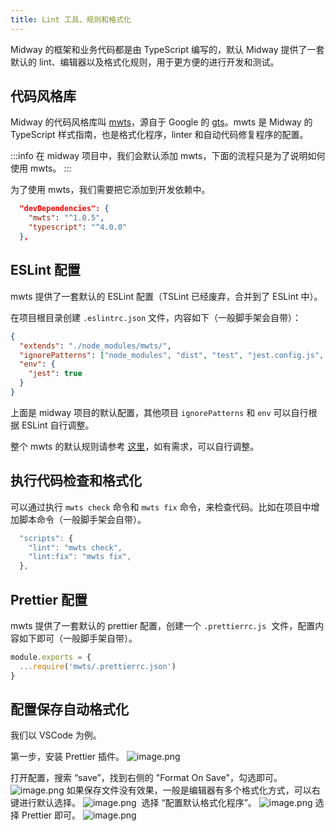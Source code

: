 ```yaml
---
title: Lint 工具、规则和格式化
---
```


  Midway 的框架和业务代码都是由 TypeScript 编写的，默认 Midway 提供了一套默认的 lint、编辑器以及格式化规则，用于更方便的进行开发和测试。


## 代码风格库


Midway 的代码风格库叫 [mwts](https://github.com/midwayjs/mwts)，源自于 Google 的 [gts](https://github.com/google/gts)。mwts 是 Midway 的 TypeScript 样式指南，也是格式化程序，linter 和自动代码修复程序的配置。


:::info
在 midway 项目中，我们会默认添加 mwts，下面的流程只是为了说明如何使用 mwts。
:::


为了使用 mwts，我们需要把它添加到开发依赖中。
```json
  "devDependencies": {
    "mwts": "^1.0.5",
    "typescript": "^4.0.0"
  },
```
## ESLint 配置


mwts 提供了一套默认的 ESLint 配置（TSLint 已经废弃，合并到了 ESLint 中）。


在项目根目录创建 `.eslintrc.json` 文件，内容如下（一般脚手架会自带）：
```json
{
  "extends": "./node_modules/mwts/",
  "ignorePatterns": ["node_modules", "dist", "test", "jest.config.js", "interface.ts"],
  "env": {
    "jest": true
  }
}
```
上面是 midway 项目的默认配置，其他项目 `ignorePatterns` 和 `env` 可以自行根据 ESLint 自行调整。


整个 mwts 的默认规则请参考 [这里](https://github.com/midwayjs/mwts/blob/master/.eslintrc.json)，如有需求，可以自行调整。

## 执行代码检查和格式化


可以通过执行 `mwts check` 命令和 `mwts fix` 命令，来检查代码。比如在项目中增加脚本命令（一般脚手架会自带）。
```typescript
  "scripts": {
    "lint": "mwts check",
    "lint:fix": "mwts fix",
  },
```
## Prettier 配置


mwts 提供了一套默认的 prettier 配置，创建一个  `.prettierrc.js`  文件，配置内容如下即可（一般脚手架自带）。
```javascript
module.exports = {
  ...require('mwts/.prettierrc.json')
}
```


## 配置保存自动格式化


我们以 VSCode 为例。


第一步，安装 Prettier 插件。
![image.png](https://cdn.nlark.com/yuque/0/2021/png/501408/1618042429530-177c3636-aefc-419d-8d3a-5258cad13631.png#align=left&display=inline&height=536&margin=%5Bobject%20Object%5D&name=image.png&originHeight=1072&originWidth=800&size=114476&status=done&style=none&width=400)


打开配置，搜索 “save”，找到右侧的 "Format On Save"，勾选即可。
![image.png](https://cdn.nlark.com/yuque/0/2021/png/501408/1618042494782-71b6cc3c-18ae-4344-987b-ec82084f2dd8.png#align=left&display=inline&height=788&margin=%5Bobject%20Object%5D&name=image.png&originHeight=1576&originWidth=2370&size=341414&status=done&style=none&width=1185)
如果保存文件没有效果，一般是编辑器有多个格式化方式，可以右键进行默认选择。
![image.png](https://cdn.nlark.com/yuque/0/2021/png/501408/1618125271116-845e8452-0f7b-46a9-a28a-388f2db9c5e3.png#align=left&display=inline&height=458&margin=%5Bobject%20Object%5D&name=image.png&originHeight=916&originWidth=564&size=102932&status=done&style=none&width=282) 
选择 “配置默认格式化程序”。
![image.png](https://cdn.nlark.com/yuque/0/2021/png/501408/1618125381302-d3fe30c1-e56d-43f8-ada2-6e315f4ff2c4.png#align=left&display=inline&height=144&margin=%5Bobject%20Object%5D&name=image.png&originHeight=288&originWidth=990&size=37986&status=done&style=none&width=495)
选择 Prettier 即可。
![image.png](https://cdn.nlark.com/yuque/0/2021/png/501408/1618125423564-8e46b0f8-f422-4e3d-a805-3b0a1db037f8.png#align=left&display=inline&height=104&margin=%5Bobject%20Object%5D&name=image.png&originHeight=208&originWidth=1074&size=35043&status=done&style=none&width=537)